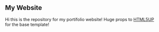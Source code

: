 ## My Website
Hi this is the repository for my portifolio website! Huge props to [HTML5UP](https://html5up.net/) for the base template!
